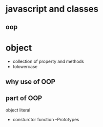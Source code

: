 # javascript and classes

## oop 

# object 
- collection of property and methods 
- tolowercase

## why use of OOP

## part of OOP
 object literal

 - consturctor function
 -Prototypes

